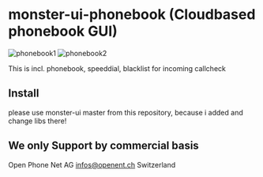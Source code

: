 # monster-ui-phonebook (Cloudbased phonebook GUI)
![phonebook1](https://raw.githubusercontent.com/urueedi/monster-ui-phonebook/master/metadata/screenshots/phonebook_1.png)
![phonebook2](https://raw.githubusercontent.com/urueedi/monster-ui-phonebook/master/metadata/screenshots/phonebook_2.png)

This is incl. phonebook, speeddial, blacklist for incoming callcheck

Install
-------
please use monster-ui master from this repository, because i added and change libs there!

We only Support by commercial basis
-----------------------------------
Open Phone Net AG infos@openent.ch Switzerland